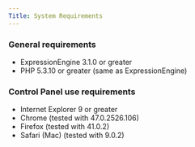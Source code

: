 ```yaml
---
Title: System Requirements
---
```


### General requirements

- ExpressionEngine 3.1.0 or greater
- PHP 5.3.10 or greater (same as ExpressionEngine)

### Control Panel use requirements

- Internet Explorer 9 or greater
- Chrome (tested with 47.0.2526.106)
- Firefox (tested with 41.0.2)
- Safari (Mac) (tested with 9.0.2)
